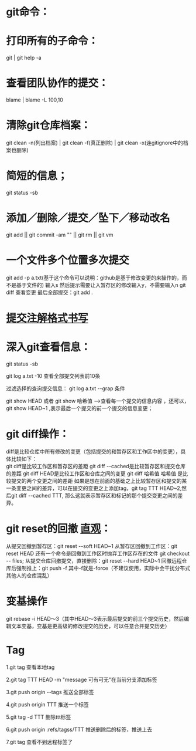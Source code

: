git命令：
=======

# 打印所有的子命令：
  git | git help -a
  
# 查看团队协作的提交：
  blame <file name> | blame -L 100,10 <file name>
  
# 清除git仓库档案：
  git clean -n(列出档案) | git clean -f(真正删除) | git clean -x(连gitignore中的档案也删除)
  
# 简短的信息；
  git status -sb
  
# 添加／删除／提交／坠下／移动改名
  git add || git commit -am "" || git rm || git vm
  
# 一个文件多个位置多次提交
  git add -p a.txt(基于这个命令可以说明：github是基于修改变更的来操作的，而不是基于文件的)
  输入s
  然后提示需要让入暂存区的修改输入y，不需要输入n
  git diff 查看变更
  最后全部提交：git add .
  
# [提交注解格式书写](http://www.ruanyifeng.com/blog/2016/01/commit_message_change_log.html)
 
# 深入git查看信息：
  git status -sb 
  
  git log a.txt -10 查看全部提交列表前10条 
  
  过滤选择的查询提交信息： git log a.txt --grap 条件 
  
  git show HEAD 或者 git show 哈希值  -->查看每一个提交的信息内容 ，还可以，git show HEAD~1 ,表示最后一个提交的前一个提交的信息变更； 
  
# git diff操作： 
  diff是比较仓库中所有修改的变更（包括提交的和暂存区和工作区中的变更），具体比较如下：  
  git diff是比较工作区和暂存区的差距 
  git diff --cached是比较暂存区和提交仓库的差距 
  git diff HEAD是比较工作区和仓库之间的变更 
  git diff 哈希值 哈希值 是比较提交的两个变更之间的差距 
  如果是想在前面的基础之上比较暂存区和提交的某一条变更之间的差异，可以在提交的变更之上添加tag，git tag TTT HEAD~2,然后git diff --cached TTT, 
  那么这就表示暂存区和标记的那个提交变更之间的差异。 

# git reset的回撤 [直观](https://blog.csdn.net/qidi_huang/article/details/53839591)： 
  从提交回撤到暂存区：git reset --soft HEAD~1 
  从暂存区回撤到工作区：git reset HEAD 还有一个命令是回撤到工作区时抛弃工作区存在的文件 git checkout -- files; 
  从提交仓库回撤提交，直接删除：git reset --hard HEAD~1
  回撤远程仓库后强制推上：git push -f  其中-f就是-force（不建议使用，实际中会干扰分布式其他人的仓库混乱） 
  
# 变基操作 
  git rebase -i HEAD～3（其中HEAD～3表示最后提交的前三个提交历史，然后编辑文本变基，变基是更高级的修改提交的历史，可以任意合并提交历史） 
  
# Tag
  
  1.git tag 查看本地tag
  
  2.git tag TTT HEAD -m "message 可有可无"在当前分支添加标签
  
  3.git push origin --tags 推送全部标签
  
  4.git push origin TTT 推送一个标签
  
  5.git tag -d TTT 删除ttt标签
  
  6.git push origin :refs/tagss/TTT 推送删除后的标签，推送上去
  
  7.git tag 查看不到远程标签了
  

